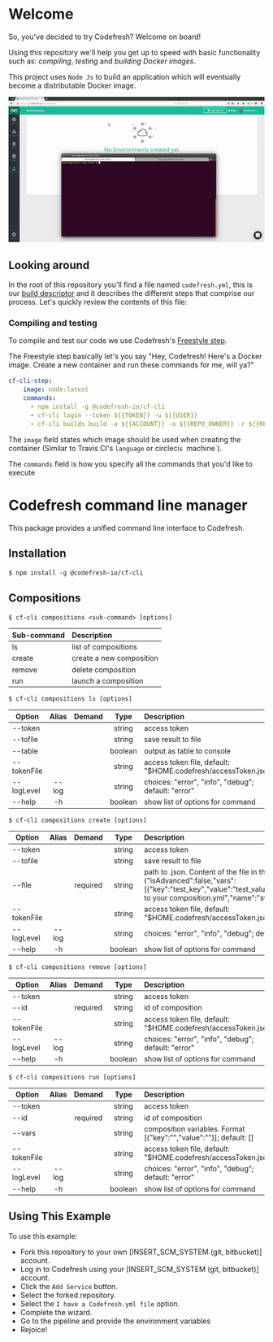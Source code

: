 # Welcome

So, you've decided to try Codefresh? Welcome on board!

Using this repository we'll help you get up to speed with basic functionality such as: *compiling*, *testing* and *building Docker images*.

This project uses `Node Js` to build an application which will eventually become a distributable Docker image.

<p align="center">
  <img src="./images/cf-cli-run-compose.gif">
</p>

## Looking around

In the root of this repository you'll find a file named `codefresh.yml`, this is our [build descriptor](https://docs.codefresh.io/docs/what-is-the-codefresh-yaml) and it describes the different steps that comprise our process.
Let's quickly review the contents of this file:

### Compiling and testing

To compile and test our code we use Codefresh's [Freestyle step](https://docs.codefresh.io/docs/steps#section-freestyle).

The Freestyle step basically let's you say "Hey, Codefresh! Here's a Docker image. Create a new container and run these commands for me, will ya?"

```yml
cf-cli-step:
    image: node:latest
    commands:
      - npm install -g @codefresh-io/cf-cli
      - cf-cli login --token ${{TOKEN}} -u ${{USER}}
      - cf-cli builds build -a ${{ACCOUNT}} -o ${{REPO_OWNER}} -r ${{REPO_NAME}} --branch ${{BRANCH}} --pipelineName ${{PIPELINE_NAME}}
```

The `image` field states which image should be used when creating the container (Similar to Travis CI's `language` or circleci`s `machine`).

The `commands` field is how you specify all the commands that you'd like to execute

# Codefresh command line manager
This package provides a unified command line interface to Codefresh.

## Installation

```
$ npm install -g @codefresh-io/cf-cli
```

## Compositions

```
$ cf-cli compositions <sub-command> [options]
```

| Sub-command | Description |
| ----------- |:-----------|
| ls     | list of compositions |
| create | create a new composition |
| remove | delete composition |
| run    | launch a composition |

```
$ cf-cli compositions ls [options]
```

| Option         | Alias | Demand | Type | Description |
| ----------------  |:-----:|:------:|:----:|:-----------|
| --token          |       |          | string | access token |
| --tofile         |       |          | string | save result to file |
| --table          |       |          | boolean | output as table to console |
| --tokenFile      |       |          | string | access token file, default: "$HOME.codefresh/accessToken.json" |
| --logLevel       | --log |          | string | choices: "error", "info", "debug"; default: "error" |
| --help           | -h    |          | boolean | show list of options for command |

```
$ cf-cli compositions create [options]
```

| Option         | Alias | Demand | Type | Description |
| ----------------  |:-----:|:------:|:----:|:-----------|
| --token          |       |          | string | access token |
| --tofile         |       |          | string | save result to file |
| --file           |       | required | string | path to <file>.json. Content of the file in the format {"isAdvanced":false,"vars":[{"key":"test_key","value":"test_value"}],"yamlJson":"path to your composition.yml","name":"string"} |
| --tokenFile      |       |          | string | access token file, default: "$HOME.codefresh/accessToken.json" |
| --logLevel       | --log |          | string | choices: "error", "info", "debug"; default: "error" |
| --help           | -h    |          | boolean | show list of options for command |

```
$ cf-cli compositions remove [options]
```

| Option         | Alias | Demand | Type | Description |
| ----------------  |:-----:|:------:|:----:|:-----------|
| --token          |       |          | string | access token |
| --id             |       | required | string | id of composition |
| --tokenFile      |       |          | string | access token file, default: "$HOME.codefresh/accessToken.json" |
| --logLevel       | --log |          | string | choices: "error", "info", "debug"; default: "error" |
| --help           | -h    |          | boolean | show list of options for command |

```
$ cf-cli compositions run [options]
```

| Option         | Alias | Demand | Type | Description |
| ----------------  |:-----:|:------:|:----:|:-----------|
| --token          |       |          | string | access token |
| --id             |       | required | string | id of composition |
| --vars           |       |          | string | composition variables. Format [{"key":"","value":""}]; default: [] |
| --tokenFile      |       |          | string | access token file, default: "$HOME.codefresh/accessToken.json" |
| --logLevel       | --log |          | string | choices: "error", "info", "debug"; default: "error" |
| --help           | -h    |          | boolean | show list of options for command |


## Using This Example

To use this example:

* Fork this repository to your own [INSERT_SCM_SYSTEM (git, bitbucket)] account.
* Log in to Codefresh using your [INSERT_SCM_SYSTEM (git, bitbucket)] account.
* Click the `Add Service` button.
* Select the forked repository.
* Select the `I have a Codefresh.yml file` option.
* Complete the wizard.
* Go to the pipeline and provide the environment variables
* Rejoice!